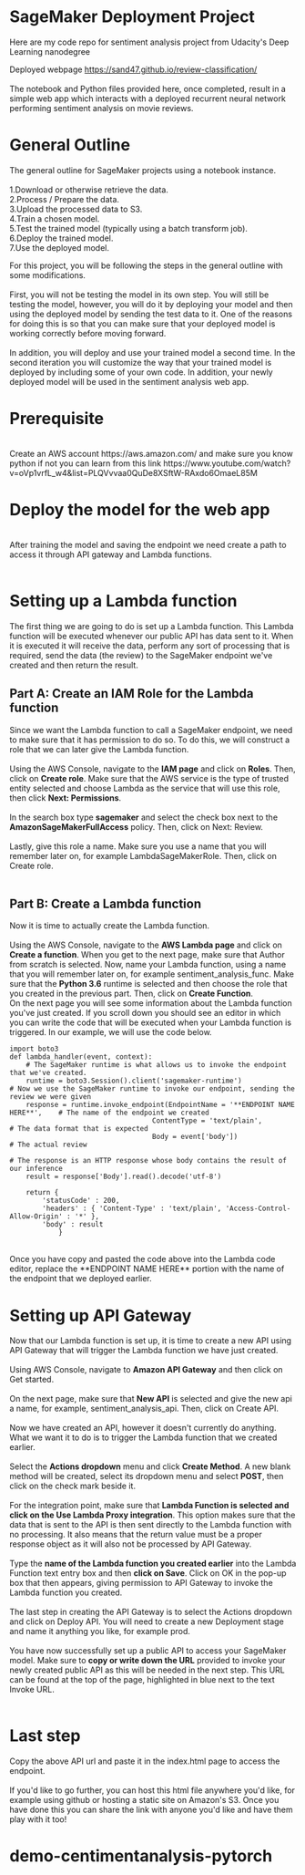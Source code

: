 # SageMaker Deployment Project 
Here are my code repo for sentiment analysis project from Udacity's Deep Learning nanodegree 

Deployed webpage https://sand47.github.io/review-classification/ <br><br>
The notebook and Python files provided here, once completed, result in a simple web app which interacts with a deployed recurrent neural network performing sentiment analysis on movie reviews. 

# General Outline
The general outline for SageMaker projects using a notebook instance.
<br><br>
1.Download or otherwise retrieve the data.<br>
2.Process / Prepare the data.<br>
3.Upload the processed data to S3.<br>
4.Train a chosen model.<br>
5.Test the trained model (typically using a batch transform job).<br>
6.Deploy the trained model.<br>
7.Use the deployed model.<br>

For this project, you will be following the steps in the general outline with some modifications.<br>
<br>
First, you will not be testing the model in its own step. You will still be testing the model, however, you will do it by deploying your model and then using the deployed model by sending the test data to it. One of the reasons for doing this is so that you can make sure that your deployed model is working correctly before moving forward.<br>
<br>
In addition, you will deploy and use your trained model a second time. In the second iteration you will customize the way that your trained model is deployed by including some of your own code. In addition, your newly deployed model will be used in the sentiment analysis web app.<br>

# Prerequisite 
<br>
Create an AWS account https://aws.amazon.com/ and make sure you know python if not you can learn from this link https://www.youtube.com/watch?v=oVp1vrfL_w4&list=PLQVvvaa0QuDe8XSftW-RAxdo6OmaeL85M
<br>

# Deploy the model for the web app
<br>
After training the model and saving the endpoint we need create a path to access it through API gateway and Lambda functions. <br>
<br>

# Setting up a Lambda function<br>
The first thing we are going to do is set up a Lambda function. This Lambda function will be executed whenever our public API has data sent to it. When it is executed it will receive the data, perform any sort of processing that is required, send the data (the review) to the SageMaker endpoint we've created and then return the result.
<br>

## Part A: Create an IAM Role for the Lambda function<br>
Since we want the Lambda function to call a SageMaker endpoint, we need to make sure that it has permission to do so. To do this, we will construct a role that we can later give the Lambda function.
<br><br>
Using the AWS Console, navigate to the **IAM page** and click on **Roles**. Then, click on **Create role**. Make sure that the AWS service is the type of trusted entity selected and choose Lambda as the service that will use this role, then click **Next: Permissions**.
<br><br>
In the search box type **sagemaker** and select the check box next to the **AmazonSageMakerFullAccess** policy. Then, click on Next: Review.
<br><br>
Lastly, give this role a name. Make sure you use a name that you will remember later on, for example LambdaSageMakerRole. Then, click on Create role.
<br><br>
## Part B: Create a Lambda function<br>
Now it is time to actually create the Lambda function.
<br><br>
Using the AWS Console, navigate to the **AWS Lambda page** and click on **Create a function**. When you get to the next page, make sure that Author from scratch is selected. Now, name your Lambda function, using a name that you will remember later on, for example sentiment_analysis_func. Make sure that the **Python 3.6** runtime is selected and then choose the role that you created in the previous part. Then, click on **Create Function**.
<br>
On the next page you will see some information about the Lambda function you've just created. If you scroll down you should see an editor in which you can write the code that will be executed when your Lambda function is triggered. In our example, we will use the code below.
<br>
   
    import boto3
    def lambda_handler(event, context): 
        # The SageMaker runtime is what allows us to invoke the endpoint that we've created.
        runtime = boto3.Session().client('sagemaker-runtime')
    # Now we use the SageMaker runtime to invoke our endpoint, sending the review we were given
        response = runtime.invoke_endpoint(EndpointName = '**ENDPOINT NAME HERE**',    # The name of the endpoint we created
                                       ContentType = 'text/plain',                 # The data format that is expected
                                       Body = event['body'])                       # The actual review

    # The response is an HTTP response whose body contains the result of our inference
        result = response['Body'].read().decode('utf-8')

        return {
            'statusCode' : 200,
            'headers' : { 'Content-Type' : 'text/plain', 'Access-Control-Allow-Origin' : '*' },
            'body' : result
                }
<br>
Once you have copy and pasted the code above into the Lambda code editor, replace the **ENDPOINT NAME HERE** portion with the name of the endpoint that we deployed earlier.

# Setting up API Gateway
Now that our Lambda function is set up, it is time to create a new API using API Gateway that will trigger the Lambda function we have just created.
<br><br>
Using AWS Console, navigate to **Amazon API Gateway** and then click on Get started.
<br><br>
On the next page, make sure that **New API** is selected and give the new api a name, for example, sentiment_analysis_api. Then, click on Create API.
<br><br>
Now we have created an API, however it doesn't currently do anything. What we want it to do is to trigger the Lambda function that we created earlier.
<br><br>
Select the **Actions dropdown** menu and click **Create Method**. A new blank method will be created, select its dropdown menu and select **POST**, then click on the check mark beside it.
<br><br>
For the integration point, make sure that **Lambda Function is selected and click on the Use Lambda Proxy integration**. This option makes sure that the data that is sent to the API is then sent directly to the Lambda function with no processing. It also means that the return value must be a proper response object as it will also not be processed by API Gateway.
<br><br>
Type the **name of the Lambda function you created earlier** into the Lambda Function text entry box and then **click on Save**. Click on OK in the pop-up box that then appears, giving permission to API Gateway to invoke the Lambda function you created.
<br><br>
The last step in creating the API Gateway is to select the Actions dropdown and click on Deploy API. You will need to create a new Deployment stage and name it anything you like, for example prod.
<br><br>
You have now successfully set up a public API to access your SageMaker model. Make sure to **copy or write down the URL** provided to invoke your newly created public API as this will be needed in the next step. This URL can be found at the top of the page, highlighted in blue next to the text Invoke URL.
<br><br>

# Last step
Copy the above API url and paste it in the index.html page to access the endpoint. 
<br><br>
If you'd like to go further, you can host this html file anywhere you'd like, for example using github or hosting a static site on Amazon's S3. Once you have done this you can share the link with anyone you'd like and have them play with it too!
# demo-centimentanalysis-pytorch
